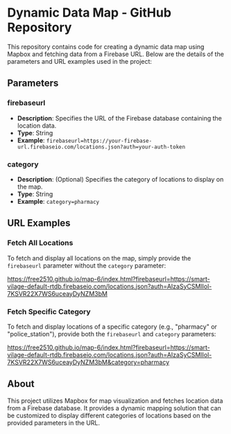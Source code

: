 # Dynamic Data Map - GitHub Repository

This repository contains code for creating a dynamic data map using Mapbox and fetching data from a Firebase URL. Below are the details of the parameters and URL examples used in the project:

## Parameters

### firebaseurl
- **Description**: Specifies the URL of the Firebase database containing the location data.
- **Type**: String
- **Example**: `firebaseurl=https://your-firebase-url.firebaseio.com/locations.json?auth=your-auth-token`

### category
- **Description**: (Optional) Specifies the category of locations to display on the map.
- **Type**: String
- **Example**: `category=pharmacy`

## URL Examples

### Fetch All Locations
To fetch and display all locations on the map, simply provide the `firebaseurl` parameter without the `category` parameter:

https://free2510.github.io/map-6/index.html?firebaseurl=https://smart-vilage-default-rtdb.firebaseio.com/locations.json?auth=AIzaSyCSMlIol-7KSVR22X7WS6uceayDyNZM3bM


### Fetch Specific Category
To fetch and display locations of a specific category (e.g., "pharmacy" or "police_station"), provide both the `firebaseurl` and `category` parameters:

https://free2510.github.io/map-6/index.html?firebaseurl=https://smart-vilage-default-rtdb.firebaseio.com/locations.json?auth=AIzaSyCSMlIol-7KSVR22X7WS6uceayDyNZM3bM&category=pharmacy


## About
This project utilizes Mapbox for map visualization and fetches location data from a Firebase database. It provides a dynamic mapping solution that can be customized to display different categories of locations based on the provided parameters in the URL.
